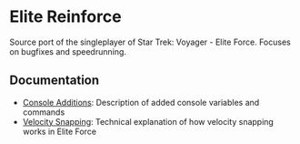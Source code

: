 # Elite Reinforce

Source port of the singleplayer of Star Trek: Voyager - Elite Force. Focuses on bugfixes and speedrunning.

## Documentation

* [Console Additions](docs/console_additions.md): Description of added console variables and commands
* [Velocity Snapping](docs/velocity_snapping.md): Technical explanation of how velocity snapping works in Elite Force
